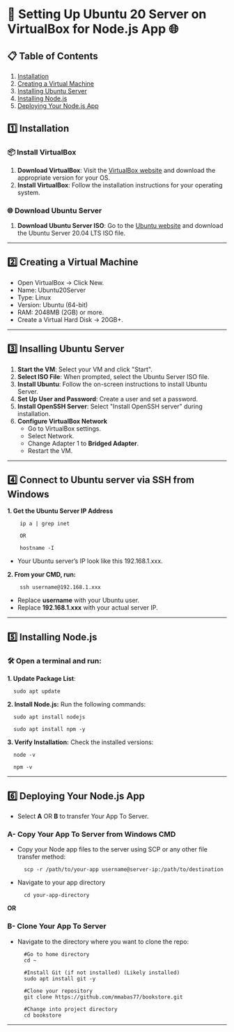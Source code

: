 # 🐧 Setting Up Ubuntu 20 Server on VirtualBox for Node.js App 🌐

## 📋 Table of Contents
1. [Installation](#installation)
2. [Creating a Virtual Machine](#creating-a-virtual-machine)
3. [Installing Ubuntu Server](#installing-ubuntu-server)
4. [Installing Node.js](#installing-nodejs)
5. [Deploying Your Node.js App](#deploying-your-nodejs-app)


## 1️⃣ Installation

### 📦 Install VirtualBox
  1. **Download VirtualBox**: Visit the [VirtualBox website](https://hibbard.eu/install-ubuntu-virtual-box/) and download the appropriate version for your OS.
  2. **Install VirtualBox**: Follow the installation instructions for your operating system.

### 🌐 Download Ubuntu Server
  1. **Download Ubuntu Server ISO**: Go to the [Ubuntu website](https://releases.ubuntu.com/20.04/) and download the Ubuntu Server 20.04 LTS ISO file.

---

## 2️⃣ Creating a Virtual Machine
  - Open VirtualBox → Click New.
  - Name: Ubuntu20Server
  - Type: Linux
  - Version: Ubuntu (64-bit)
  - RAM: 2048MB (2GB) or more.
  - Create a Virtual Hard Disk → 20GB+.

---

## 3️⃣ Insalling Ubuntu Server 
  1. **Start the VM**: Select your VM and click "Start".
  2. **Select ISO File**: When prompted, select the Ubuntu Server ISO file.
  3. **Install Ubuntu**: Follow the on-screen instructions to install Ubuntu Server.
  4. **Set Up User and Password**: Create a user and set a password.
  5. **Install OpenSSH Server**: Select "Install OpenSSH server" during installation.
  6. **Configure VirtualBox Network**
     - Go to VirtualBox settings.
     - Select Network.
     - Change Adapter 1 to **Bridged Adapter**.
     - Restart the VM.

---

## 4️⃣ Connect to Ubuntu server via SSH from Windows

  **1. Get the Ubuntu Server IP Address**
           
        ip a | grep inet 

        OR
        
        hostname -I
          
  - Your Ubuntu server’s IP look like this 192.168.1.xxx.
  
  **2. From your CMD, run:**
  
        ssh username@192.168.1.xxx
        
  - Replace **username** with your Ubuntu user.
  - Replace **192.168.1.xxx** with your actual server IP.

---

## 5️⃣ Installing Node.js

### 🛠️ Open a terminal and run:
  **1. Update Package List**:
  
      sudo apt update
    
  **2. Install Node.js:** Run the following commands:
      
      sudo apt install nodejs
      
      sudo apt install npm -y

  **3. Verify Installation:** Check the installed versions:
      
      node -v
      
      npm -v
       
---

## 6️⃣ Deploying Your Node.js App 
  - Select **A** OR **B** to transfer Your App To Server.
    
### A- Copy Your App To Server from Windows CMD 
  - Copy your Node app files to the server using SCP or any other file transfer method:

          scp -r /path/to/your-app username@server-ip:/path/to/destination
    
  - Navigate to your app directory

          cd your-app-directory

   
**OR**

### B- Clone Your App To Server
  - Navigate to the directory where you want to clone the repo:
    
          #Go to home directory
          cd ~
    
          #Install Git (if not installed) (Likely installed)
          sudo apt install git -y

          #Clone your repository
          git clone https://github.com/mmabas77/bookstore.git

          #Change into project directory
          cd bookstore

---











     
